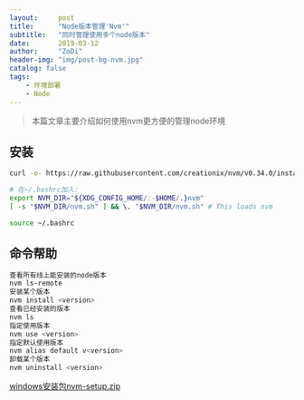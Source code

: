 ```yaml
---
layout:     post
title:      "Node版本管理'Nvm'"
subtitle:   "同时管理使用多个node版本"
date:       2019-03-12
author:     "ZoDi"
header-img: "img/post-bg-nvm.jpg"
catalog: false
tags:
    - 环境部署
    - Node
---
```


> 本篇文章主要介绍如何使用nvm更方便的管理node环境

## 安装

```bash
curl -o- https://raw.githubusercontent.com/creationix/nvm/v0.34.0/install.sh | bash

# 在~/.bashrc加入:
export NVM_DIR="${XDG_CONFIG_HOME/:-$HOME/.}nvm"
[ -s "$NVM_DIR/nvm.sh" ] && \. "$NVM_DIR/nvm.sh" # This loads nvm

source ~/.bashrc
```

## 命令帮助

```bash
查看所有线上能安装的node版本
nvm ls-remote
安装某个版本
nvm install <version>
查看已经安装的版本
nvm ls
指定使用版本
nvm use <version>
指定默认使用版本
nvm alias default v<version>
卸载某个版本
nvm uninstall <version>
```
[windows安装包nvm-setup.zip](https://github.com/coreybutler/nvm-windows/releases)
